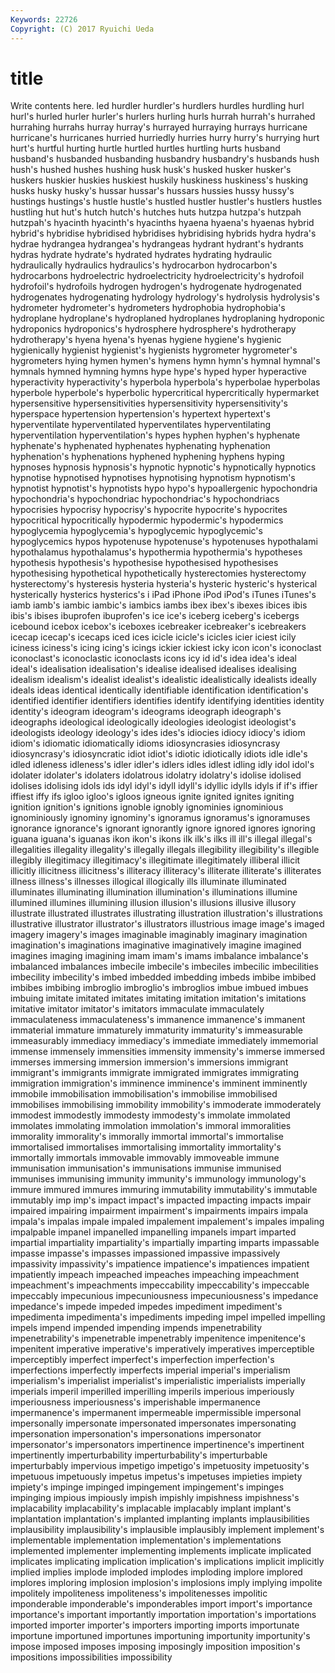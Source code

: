 ```yaml
---
Keywords: 22726 
Copyright: (C) 2017 Ryuichi Ueda
---
```


# title

Write contents here.
led hurdler hurdler's hurdlers hurdles hurdling hurl hurl's hurled
hurler hurler's hurlers hurling hurls hurrah hurrah's hurrahed hurrahing hurrahs
hurray hurray's hurrayed hurraying hurrays hurricane hurricane's hurricanes hurried hurriedly
hurries hurry hurry's hurrying hurt hurt's hurtful hurting hurtle hurtled
hurtles hurtling hurts husband husband's husbanded husbanding husbandry husbandry's husbands
hush hush's hushed hushes hushing husk husk's husked husker husker's
huskers huskier huskies huskiest huskily huskiness huskiness's husking husks husky
husky's hussar hussar's hussars hussies hussy hussy's hustings hustings's hustle
hustle's hustled hustler hustler's hustlers hustles hustling hut hut's hutch
hutch's hutches huts hutzpa hutzpa's hutzpah hutzpah's hyacinth hyacinth's hyacinths
hyaena hyaena's hyaenas hybrid hybrid's hybridise hybridised hybridises hybridising hybrids
hydra hydra's hydrae hydrangea hydrangea's hydrangeas hydrant hydrant's hydrants hydras
hydrate hydrate's hydrated hydrates hydrating hydraulic hydraulically hydraulics hydraulics's hydrocarbon
hydrocarbon's hydrocarbons hydroelectric hydroelectricity hydroelectricity's hydrofoil hydrofoil's hydrofoils hydrogen hydrogen's
hydrogenate hydrogenated hydrogenates hydrogenating hydrology hydrology's hydrolysis hydrolysis's hydrometer hydrometer's
hydrometers hydrophobia hydrophobia's hydroplane hydroplane's hydroplaned hydroplanes hydroplaning hydroponic hydroponics
hydroponics's hydrosphere hydrosphere's hydrotherapy hydrotherapy's hyena hyena's hyenas hygiene hygiene's
hygienic hygienically hygienist hygienist's hygienists hygrometer hygrometer's hygrometers hying hymen
hymen's hymens hymn hymn's hymnal hymnal's hymnals hymned hymning hymns
hype hype's hyped hyper hyperactive hyperactivity hyperactivity's hyperbola hyperbola's hyperbolae
hyperbolas hyperbole hyperbole's hyperbolic hypercritical hypercritically hypermarket hypersensitive hypersensitivities hypersensitivity
hypersensitivity's hyperspace hypertension hypertension's hypertext hypertext's hyperventilate hyperventilated hyperventilates hyperventilating
hyperventilation hyperventilation's hypes hyphen hyphen's hyphenate hyphenate's hyphenated hyphenates hyphenating
hyphenation hyphenation's hyphenations hyphened hyphening hyphens hyping hypnoses hypnosis hypnosis's
hypnotic hypnotic's hypnotically hypnotics hypnotise hypnotised hypnotises hypnotising hypnotism hypnotism's
hypnotist hypnotist's hypnotists hypo hypo's hypoallergenic hypochondria hypochondria's hypochondriac hypochondriac's
hypochondriacs hypocrisies hypocrisy hypocrisy's hypocrite hypocrite's hypocrites hypocritical hypocritically hypodermic
hypodermic's hypodermics hypoglycemia hypoglycemia's hypoglycemic hypoglycemic's hypoglycemics hypos hypotenuse hypotenuse's
hypotenuses hypothalami hypothalamus hypothalamus's hypothermia hypothermia's hypotheses hypothesis hypothesis's hypothesise
hypothesised hypothesises hypothesising hypothetical hypothetically hysterectomies hysterectomy hysterectomy's hysteresis hysteria
hysteria's hysteric hysteric's hysterical hysterically hysterics hysterics's i iPad iPhone
iPod iPod's iTunes iTunes's iamb iamb's iambic iambic's iambics iambs
ibex ibex's ibexes ibices ibis ibis's ibises ibuprofen ibuprofen's ice
ice's iceberg iceberg's icebergs icebound icebox icebox's iceboxes icebreaker icebreaker's
icebreakers icecap icecap's icecaps iced ices icicle icicle's icicles icier
iciest icily iciness iciness's icing icing's icings ickier ickiest icky
icon icon's iconoclast iconoclast's iconoclastic iconoclasts icons icy id id's
idea idea's ideal ideal's idealisation idealisation's idealise idealised idealises idealising
idealism idealism's idealist idealist's idealistic idealistically idealists ideally ideals ideas
identical identically identifiable identification identification's identified identifier identifiers identifies identify
identifying identities identity identity's ideogram ideogram's ideograms ideograph ideograph's ideographs
ideological ideologically ideologies ideologist ideologist's ideologists ideology ideology's ides ides's
idiocies idiocy idiocy's idiom idiom's idiomatic idiomatically idioms idiosyncrasies idiosyncrasy
idiosyncrasy's idiosyncratic idiot idiot's idiotic idiotically idiots idle idle's idled
idleness idleness's idler idler's idlers idles idlest idling idly idol
idol's idolater idolater's idolaters idolatrous idolatry idolatry's idolise idolised idolises
idolising idols ids idyl idyl's idyll idyll's idyllic idylls idyls
if if's iffier iffiest iffy ifs igloo igloo's igloos igneous
ignite ignited ignites igniting ignition ignition's ignitions ignoble ignobly ignominies
ignominious ignominiously ignominy ignominy's ignoramus ignoramus's ignoramuses ignorance ignorance's ignorant
ignorantly ignore ignored ignores ignoring iguana iguana's iguanas ikon ikon's
ikons ilk ilk's ilks ill ill's illegal illegal's illegalities illegality
illegality's illegally illegals illegibility illegibility's illegible illegibly illegitimacy illegitimacy's illegitimate
illegitimately illiberal illicit illicitly illicitness illicitness's illiteracy illiteracy's illiterate illiterate's
illiterates illness illness's illnesses illogical illogically ills illuminate illuminated illuminates
illuminating illumination illumination's illuminations illumine illumined illumines illumining illusion illusion's
illusions illusive illusory illustrate illustrated illustrates illustrating illustration illustration's illustrations
illustrative illustrator illustrator's illustrators illustrious image image's imaged imagery imagery's
images imaginable imaginably imaginary imagination imagination's imaginations imaginative imaginatively imagine
imagined imagines imaging imagining imam imam's imams imbalance imbalance's imbalanced
imbalances imbecile imbecile's imbeciles imbecilic imbecilities imbecility imbecility's imbed imbedded
imbedding imbeds imbibe imbibed imbibes imbibing imbroglio imbroglio's imbroglios imbue
imbued imbues imbuing imitate imitated imitates imitating imitation imitation's imitations
imitative imitator imitator's imitators immaculate immaculately immaculateness immaculateness's immanence immanence's
immanent immaterial immature immaturely immaturity immaturity's immeasurable immeasurably immediacy immediacy's
immediate immediately immemorial immense immensely immensities immensity immensity's immerse immersed
immerses immersing immersion immersion's immersions immigrant immigrant's immigrants immigrate immigrated
immigrates immigrating immigration immigration's imminence imminence's imminent imminently immobile immobilisation
immobilisation's immobilise immobilised immobilises immobilising immobility immobility's immoderate immoderately immodest
immodestly immodesty immodesty's immolate immolated immolates immolating immolation immolation's immoral
immoralities immorality immorality's immorally immortal immortal's immortalise immortalised immortalises immortalising
immortality immortality's immortally immortals immovable immovably immoveable immune immunisation immunisation's
immunisations immunise immunised immunises immunising immunity immunity's immunology immunology's immure
immured immures immuring immutability immutability's immutable immutably imp imp's impact
impact's impacted impacting impacts impair impaired impairing impairment impairment's impairments
impairs impala impala's impalas impale impaled impalement impalement's impales impaling
impalpable impanel impanelled impanelling impanels impart imparted impartial impartiality impartiality's
impartially imparting imparts impassable impasse impasse's impasses impassioned impassive impassively
impassivity impassivity's impatience impatience's impatiences impatient impatiently impeach impeached impeaches
impeaching impeachment impeachment's impeachments impeccability impeccability's impeccable impeccably impecunious impecuniousness
impecuniousness's impedance impedance's impede impeded impedes impediment impediment's impedimenta impedimenta's
impediments impeding impel impelled impelling impels impend impended impending impends
impenetrability impenetrability's impenetrable impenetrably impenitence impenitence's impenitent imperative imperative's imperatively
imperatives imperceptible imperceptibly imperfect imperfect's imperfection imperfection's imperfections imperfectly imperfects
imperial imperial's imperialism imperialism's imperialist imperialist's imperialistic imperialists imperially imperials
imperil imperilled imperilling imperils imperious imperiously imperiousness imperiousness's imperishable impermanence
impermanence's impermanent impermeable impermissible impersonal impersonally impersonate impersonated impersonates impersonating
impersonation impersonation's impersonations impersonator impersonator's impersonators impertinence impertinence's impertinent impertinently
imperturbability imperturbability's imperturbable imperturbably impervious impetigo impetigo's impetuosity impetuosity's impetuous
impetuously impetus impetus's impetuses impieties impiety impiety's impinge impinged impingement
impingement's impinges impinging impious impiously impish impishly impishness impishness's implacability
implacability's implacable implacably implant implant's implantation implantation's implanted implanting implants
implausibilities implausibility implausibility's implausible implausibly implement implement's implementable implementation implementation's
implementations implemented implementer implementing implements implicate implicated implicates implicating implication
implication's implications implicit implicitly implied implies implode imploded implodes imploding
implore implored implores imploring implosion implosion's implosions imply implying impolite
impolitely impoliteness impoliteness's impolitenesses impolitic imponderable imponderable's imponderables import import's
importance importance's important importantly importation importation's importations imported importer importer's
importers importing imports importunate importune importuned importunes importuning importunity importunity's
impose imposed imposes imposing imposingly imposition imposition's impositions impossibilities impossibility

